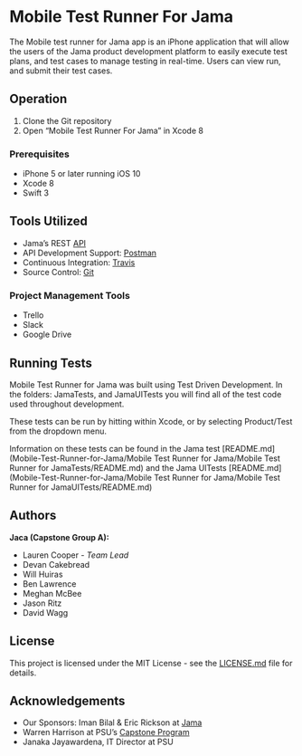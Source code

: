 # Mobile Test Runner For Jama

The Mobile test runner for Jama app is an iPhone application that will allow the users of the Jama product development platform to easily execute test plans, and test cases to manage testing in real-time. Users can view run, and submit their test cases.

## Operation

1. Clone the Git repository 
2. Open “Mobile Test Runner For Jama” in Xcode 8

### Prerequisites

* iPhone 5 or later running iOS 10
* Xcode 8
* Swift 3

## Tools Utilized

* Jama’s REST [API](https://dev.jamasoftware.com/rest)
* API Development Support: [Postman](https://www.getpostman.com/)
* Continuous Integration: [Travis](https://travis-ci.org/)
* Source Control: [Git](https://github.com/)

### Project Management Tools

* Trello
* Slack
* Google Drive

## Running Tests

Mobile Test Runner for Jama was built using Test Driven Development. 
In the folders: JamaTests, and JamaUITests you will find all of the test code used throughout development. 

These tests can be run by hitting <Command U> within Xcode, or by selecting Product/Test from the dropdown menu. 

Information on these tests can be found in the Jama test [README.md](Mobile-Test-Runner-for-Jama/Mobile Test Runner for Jama/Mobile Test Runner for JamaTests/README.md) and the Jama UITests [README.md](Mobile-Test-Runner-for-Jama/Mobile Test Runner for Jama/Mobile Test Runner for JamaUITests/README.md)

## Authors

**Jaca (Capstone Group A):**
* Lauren Cooper - *Team Lead*
* Devan Cakebread
* Will Huiras
* Ben Lawrence
* Meghan McBee
* Jason Ritz
* David Wagg

## License

This project is licensed under the MIT License - see the [LICENSE.md](Mobile-Test-Runner-for-Jama/LICENSE) file for details.


## Acknowledgements

* Our Sponsors: Iman Bilal & Eric Rickson at [Jama](https://www.jamasoftware.com/)
* Warren Harrison at PSU’s [Capstone Program](http://wiki.cs.pdx.edu/capstone/) 
* Janaka Jayawardena, IT Director at PSU
